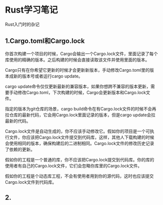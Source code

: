 # Rust学习笔记

Rust入门时的杂记

## 1.Cargo.toml和Cargo.lock

你首次构建一个项目的时候，Cargo会输出一个Cargo.lock文件，里面记录了每个库使用的精确的版本。之后构建的时候会直接读取该文件并使用里面的版本。

Cargo只有在你希望它更新的时候才会更新新版本，手动修改Cargo.toml里的版本成新的版本号或者运行cargo update。

cargo update命令仅仅更新最新的兼容版本，如果你想跨不兼容的版本更新，需要手动修改Cargo.toml，下次构建的时候，Cargo会更新版本和Cargo.lock文件。

指定的版本为git仓库的场景，cargo build命令在有Cargo.lock文件的时候不会再拉仓库的最新代码，它会用Cargo.lock里面记录的版本，但是cargo update会拉最新的代码。

Cargo.lock文件是自动生成的，你不应该手动修改它。假如你的项目是一个可执行文件，你应该把Cargo.lock文件提交到代码库，这样，其他人下载构建的时候会使用相同的版本，确保构建后的二进制相同。Cargo.lock文件的修改历史记录了依赖的更新。

假如你的工程是一个普通的库，你不应该把Cargo.lock提交到代码库。你的库的使用者有自己的Cargo.lock文件，它们会忽略你库里的Cargo.lock文件。

假如你的工程是个动态库工程，不会有使用者用到你的源代码，这时也应该提交Cargo.lock文件到代码库。

## 2.